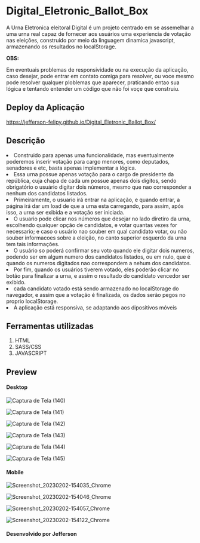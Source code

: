 # Digital_Eletronic_Ballot_Box
A Urna Eletronica eleitoral Digital é um projeto centrado em se assemelhar a uma urna real capaz de fornecer aos usuários uma experiencia de votação nas eleições, construído por meio da linguagem dinamica javascript, armazenando os resultados no localStorage. 

<strong>OBS:</strong><p>Em eventuais problemas de responsividade ou na execução da aplicação, caso desejar, pode entrar em contato comiga para resolver, ou voce mesmo pode resolver qualquer ploblemas que aparecer, praticando entao sua lógica e tentando entender um código que não foi voçe que construiu.</p>

<h2>Deploy da Aplicação</h2>
<a href="https://jefferson-felipy.github.io/Digital_Eletronic_Ballot_Box/">https://jefferson-felipy.github.io/Digital_Eletronic_Ballot_Box/</a>

<h2>Descrição</h2>
<li>Construido para apenas uma funcionalidade, mas eventualmente poderemos inserir votação para cargo menores, como deputados, senadores e etc, basta apenas implementar a lógica.</li>
<li>Essa urna possue apenas votação para o cargo de presidente da república, cuja chapa de cada um possue apenas dois dígitos, sendo obrigatório o usuário digitar dois números, mesmo que nao corresponder a nenhum dos candidatos listados.</li>
<li>Primeiramente, o usuario irá entrar na aplicação, e quando entrar, a página irá dar um load de que a urna esta carregando, para assim, após isso, a urna ser exibida e a votação ser iniciada.</li>
<li>O usuario pode clicar nos números que desejar no lado diretiro da urna, escolhendo qualquer opção de candidatos, e votar quantas vezes for necessario; e caso o usuário nao souber em qual candidato votar, ou não souber informacoes sobre a eleição, no canto superior esquerdo da urna tem tais informações.</li>
<li>O usuário so poderá confirmar seu voto quando ele digitar dois numeros, podendo ser em algum numero dos candidatos listados, ou em nulo, que é quando os numeros digitados nao correspondem a nehum dos candidatos.</li>
<li>Por fim, quando os usuários tiverem votado, eles poderão clicar no botão para finalizar a urna, e assim o resultado do candidato vencedor ser exibido.</li>
<li>cada candidato votado está sendo armazenado no localStorage do navegador, e assim que a votação é finalizada, os dados serão pegos no proprio localStorage.</li>
<li>A aplicação está responsiva, se adaptando aos dipositivos móveis</li>

<h2>Ferramentas utilizadas</h2>
<ol>
  <li>HTML</li>
  <li>SASS/CSS</li>
  <li>JAVASCRIPT</li>
</ol>

<h2>Preview</h2>

<h4>Desktop</h4>

![Captura de Tela (140)](https://user-images.githubusercontent.com/119543591/216429239-146d59b2-9a5f-4708-87a9-e7e528b1656f.png)

![Captura de Tela (141)](https://user-images.githubusercontent.com/119543591/216429277-46698b36-579c-4041-8119-f2d675a7f201.png)

![Captura de Tela (142)](https://user-images.githubusercontent.com/119543591/216429313-7bf35b49-f2e7-4e2d-9aa5-069cf6c541c6.png)

![Captura de Tela (143)](https://user-images.githubusercontent.com/119543591/216429346-ee2bd54d-286e-49ad-9e78-a55af6378ac8.png)

![Captura de Tela (144)](https://user-images.githubusercontent.com/119543591/216429393-f519f752-aec4-4a4a-beec-2fdac4a4ee76.png)

![Captura de Tela (145)](https://user-images.githubusercontent.com/119543591/216429428-61a47293-2939-4f27-be1e-e491b0cd2a63.png)

<h4>Mobile</h4>

![Screenshot_20230202-154035_Chrome](https://user-images.githubusercontent.com/119543591/216427772-5797719e-6ffc-4ef6-b391-28364f5b3846.png)

![Screenshot_20230202-154046_Chrome](https://user-images.githubusercontent.com/119543591/216427829-3ee3e62c-12d5-462a-866a-86534594ffd1.png)

![Screenshot_20230202-154057_Chrome](https://user-images.githubusercontent.com/119543591/216427872-ad0c765a-532b-4397-96f8-6154d1c7b203.png)

![Screenshot_20230202-154122_Chrome](https://user-images.githubusercontent.com/119543591/216427928-bb0ca63e-e682-4d69-9f76-9ab51843e236.png)



<h4>Desenvolvido por Jefferson</h4>
